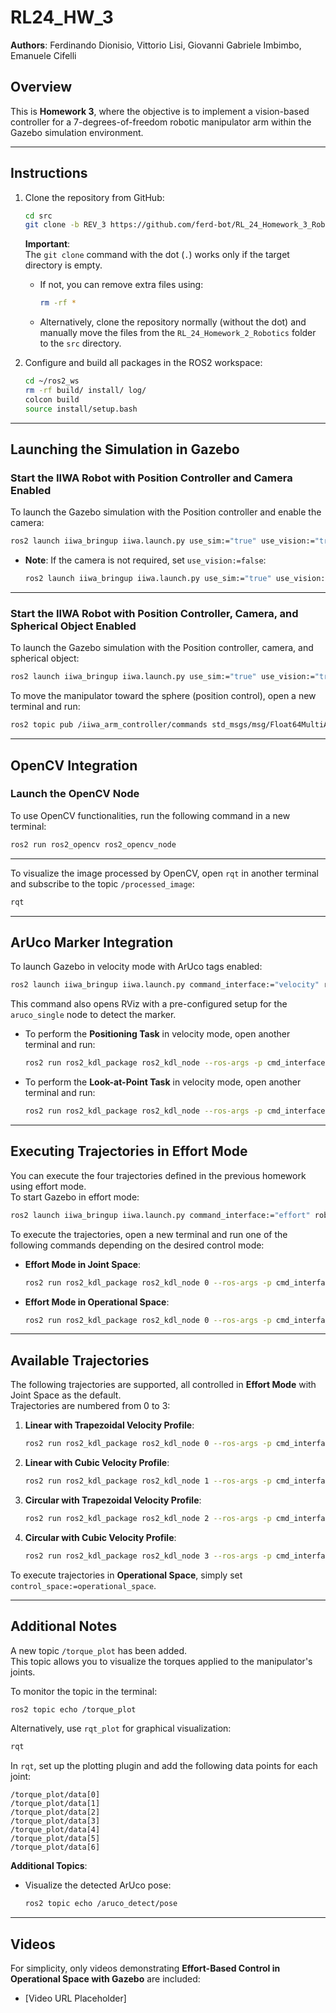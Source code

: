 # **RL24_HW_3**
**Authors**: Ferdinando Dionisio, Vittorio Lisi, Giovanni Gabriele Imbimbo, Emanuele Cifelli

## Overview

This is **Homework 3**, where the objective is to implement a vision-based controller for a 7-degrees-of-freedom robotic manipulator arm within the Gazebo simulation environment.

---

## **Instructions**

1. Clone the repository from GitHub:  
   ```bash
   cd src
   git clone -b REV_3 https://github.com/ferd-bot/RL_24_Homework_3_Robotics.git .
   ```
   **Important**:  
   The `git clone` command with the dot (`.`) works only if the target directory is empty.  
   - If not, you can remove extra files using:
     ```bash
     rm -rf *
     ```
   - Alternatively, clone the repository normally (without the dot) and manually move the files from the `RL_24_Homework_2_Robotics` folder to the `src` directory.

2. Configure and build all packages in the ROS2 workspace:  
   ```bash
   cd ~/ros2_ws
   rm -rf build/ install/ log/
   colcon build
   source install/setup.bash
   ```

---

## Launching the Simulation in Gazebo

### Start the IIWA Robot with Position Controller and Camera Enabled
To launch the Gazebo simulation with the Position controller and enable the camera:
```bash
ros2 launch iiwa_bringup iiwa.launch.py use_sim:="true" use_vision:="true"
```

- **Note**: If the camera is not required, set `use_vision:=false`:
  ```bash
  ros2 launch iiwa_bringup iiwa.launch.py use_sim:="true" use_vision:="false"
  ```

---

### Start the IIWA Robot with Position Controller, Camera, and Spherical Object Enabled
To launch the Gazebo simulation with the Position controller, camera, and spherical object:
```bash
ros2 launch iiwa_bringup iiwa.launch.py use_sim:="true" use_vision:="true" spherical_object:="true"
```

To move the manipulator toward the sphere (position control), open a new terminal and run:
```bash
ros2 topic pub /iiwa_arm_controller/commands std_msgs/msg/Float64MultiArray "data: [1.7, 2.0, 0.0, 2.0, 0.0, -1.5, 0.0]"
```

---

## OpenCV Integration

### Launch the OpenCV Node
To use OpenCV functionalities, run the following command in a new terminal:
```bash
ros2 run ros2_opencv ros2_opencv_node
```

---

To visualize the image processed by OpenCV, open `rqt` in another terminal and subscribe to the topic `/processed_image`:
```bash
rqt
```

---

## ArUco Marker Integration

To launch Gazebo in velocity mode with ArUco tags enabled:
```bash
ros2 launch iiwa_bringup iiwa.launch.py command_interface:="velocity" robot_controller:="velocity_controller" use_sim:="true" use_vision:="true" aruco_tag:="true"
```

This command also opens RViz with a pre-configured setup for the `aruco_single` node to detect the marker.

- To perform the **Positioning Task** in velocity mode, open another terminal and run:
  ```bash
  ros2 run ros2_kdl_package ros2_kdl_node --ros-args -p cmd_interface:=velocity -p task:=positioning
  ```

- To perform the **Look-at-Point Task** in velocity mode, open another terminal and run:
  ```bash
  ros2 run ros2_kdl_package ros2_kdl_node --ros-args -p cmd_interface:=velocity -p task:=look-at-point
  ```

---

## Executing Trajectories in Effort Mode

You can execute the four trajectories defined in the previous homework using effort mode.  
To start Gazebo in effort mode:
```bash
ros2 launch iiwa_bringup iiwa.launch.py command_interface:="effort" robot_controller:="effort_controller" use_sim:="true" use_vision:="true" aruco_tag:="true"
```

To execute the trajectories, open a new terminal and run one of the following commands depending on the desired control mode:

- **Effort Mode in Joint Space**:
  ```bash
  ros2 run ros2_kdl_package ros2_kdl_node 0 --ros-args -p cmd_interface:=effort -p control_space:=joint_space
  ```

- **Effort Mode in Operational Space**:
  ```bash
  ros2 run ros2_kdl_package ros2_kdl_node 0 --ros-args -p cmd_interface:=effort -p control_space:=operational_space
  ```

---

## **Available Trajectories**

The following trajectories are supported, all controlled in **Effort Mode** with Joint Space as the default.  
Trajectories are numbered from 0 to 3:

1. **Linear with Trapezoidal Velocity Profile**:
   ```bash
   ros2 run ros2_kdl_package ros2_kdl_node 0 --ros-args -p cmd_interface:=effort -p control_space:=joint_space
   ```

2. **Linear with Cubic Velocity Profile**:
   ```bash
   ros2 run ros2_kdl_package ros2_kdl_node 1 --ros-args -p cmd_interface:=effort -p control_space:=joint_space
   ```

3. **Circular with Trapezoidal Velocity Profile**:
   ```bash
   ros2 run ros2_kdl_package ros2_kdl_node 2 --ros-args -p cmd_interface:=effort -p control_space:=joint_space
   ```

4. **Circular with Cubic Velocity Profile**:
   ```bash
   ros2 run ros2_kdl_package ros2_kdl_node 3 --ros-args -p cmd_interface:=effort -p control_space:=joint_space
   ```

To execute trajectories in **Operational Space**, simply set `control_space:=operational_space`.

---

## **Additional Notes**

A new topic `/torque_plot` has been added.  
This topic allows you to visualize the torques applied to the manipulator's joints.

To monitor the topic in the terminal:
```bash
ros2 topic echo /torque_plot
```

Alternatively, use `rqt_plot` for graphical visualization:
```bash
rqt
```

In `rqt`, set up the plotting plugin and add the following data points for each joint:
```
/torque_plot/data[0]
/torque_plot/data[1]
/torque_plot/data[2]
/torque_plot/data[3]
/torque_plot/data[4]
/torque_plot/data[5]
/torque_plot/data[6]
```

**Additional Topics**:
- Visualize the detected ArUco pose:
  ```bash
  ros2 topic echo /aruco_detect/pose
  ```

---

## **Videos**
For simplicity, only videos demonstrating **Effort-Based Control in Operational Space with Gazebo** are included:
- [Video URL Placeholder]

